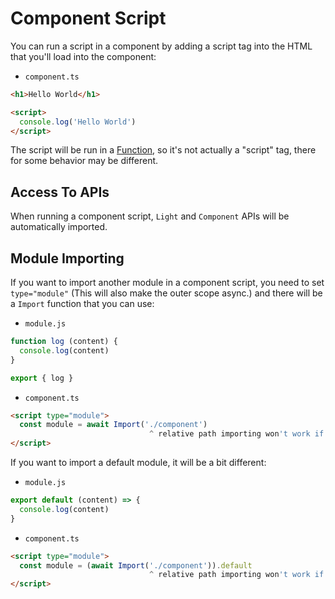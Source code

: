 # Component Script
You can run a script in a component by adding a script tag into the HTML that you'll load into the component:

* `component.ts`
```html
<h1>Hello World</h1>

<script>
  console.log('Hello World')
</script>
```

The script will be run in a [Function](https://developer.mozilla.org/en-US/docs/Web/JavaScript/Reference/Global_Objects/Function), so it's not actually a "script" tag, there for some behavior may be different.

## Access To APIs
When running a component script, `Light` and `Component` APIs will be automatically imported.

## Module Importing
If you want to import another module in a component script, you need to set `type="module"` (This will also make the outer scope async.) and there will be a `Import` function that you can use:

* `module.js`
```js
function log (content) {
  console.log(content)
}

export { log }
```

* `component.ts`
```html
<script type="module">
  const module = await Import('./component')
                               ^ relative path importing won't work if you didn't provide the `componentPath` when loading the component
</script>
```

If you want to import a default module, it will be a bit different:

* `module.js`
```js
export default (content) => {
  console.log(content)
}
```

* `component.ts`
```html
<script type="module">
  const module = (await Import('./component')).default
                               ^ relative path importing won't work if you didn't provide the `componentPath` when loading the component
</script>
```
